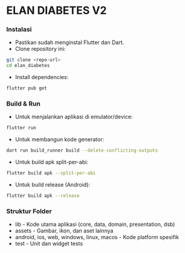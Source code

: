 # ELAN DIABETES V2

### Instalasi
- Pastikan sudah menginstal Flutter dan Dart.
- Clone repository ini:
```bash
git clone <repo-url>
cd elan_diabetes
```
- Install dependencies:
```bash
flutter pub get
```

### Build & Run
- Untuk menjalankan aplikasi di emulator/device:
```bash
flutter run
```
- Untuk membangun kode generator:
```bash
dart run build_runner build --delete-conflicting-outputs
```
- Untuk build apk split-per-abi:
```bash
flutter build apk --split-per-abi
```
- Untuk build release (Android):
```bash
flutter build apk --release
```

### Struktur Folder
- lib - Kode utama aplikasi (core, data, domain, presentation, dsb)
- assets - Gambar, ikon, dan aset lainnya
- android, ios, web, windows, linux, macos - Kode platform spesifik
- test - Unit dan widget tests
